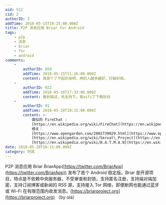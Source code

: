 ```yaml
---
aid: 512
cid: 2
authorID: 3
addTime: 2018-05-15T10:25:00.000Z
title: P2P 消息应用 Briar for Android
tags:
    - p2p
    - 消息
    - briar
    - for
    - android
comments:
    -
        authorID: 859
        addTime: 2018-05-15T11:26:00.000Z
        content: 真是个了不起的发明，用的人越多越好，打破封锁。
    -
        authorID: 922
        addTime: 2018-05-16T17:33:00.000Z
        content: 看到描述，先支持下。有wifi了下载玩玩
    -
        authorID: 91
        addTime: 2018-05-20T10:15:00.000Z
        content: >-
            类似的 FireChat :
            [https://en.wikipedia.org/wiki/FireChat](https://en.wikipedia.org/wiki/FireChat)
            相关：
            [https://www.opengarden.com/2002739029.html](https://www.opengarden.com/2002739029.html)
            [https://en.wikipedia.org/wiki/Serval\_Project](https://en.wikipedia.org/wiki/Serval_Project)
            [https://en.wikipedia.org/wiki/B.A.T.M.A.N](https://en.wikipedia.org/wiki/B.A.T.M.A.N).
date: 2018-05-20T10:15:00.000Z
category: 时政
---
```


P2P 消息应用 Briar BriarApp([https://twitter.com/BriarApp](https://twitter.com/BriarApp)) 发布了首个 Android 稳定版。Briar 是开源项目，特点是不依赖中央服务器，不受审查和封锁，支持匿名注册，支持端对端加密，支持订阅博客或新闻的 RSS 源，支持接入 Tor 网络，即便断网也能通过蓝牙或 Wi-Fi 在有限范围内收发消息。[https://briarproject.org](https://briarproject.org) （by oia）
